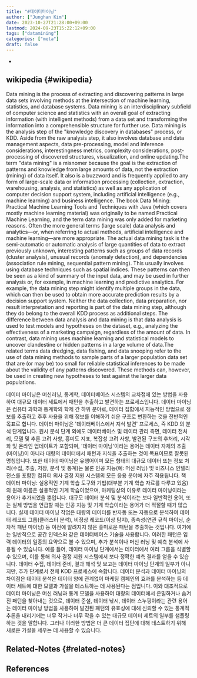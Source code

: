 ```yaml
---
title: "#데이터마이닝"
author: ["Junghan Kim"]
date: 2023-10-27T21:28:00+09:00
lastmod: 2024-09-23T15:22:12+09:00
tags: ["datamining"]
categories: ["meta"]
draft: false
---
```


-


## wikipedia {#wikipedia}



Data mining is the process of extracting and discovering patterns in large data sets involving methods at the intersection of machine learning, statistics, and database systems. Data mining is an interdisciplinary subfield of computer science and statistics with an overall goal of extracting information (with intelligent methods) from a data set and transforming the information into a comprehensible structure for further use. Data mining is the analysis step of the "knowledge discovery in databases" process, or KDD. Aside from the raw analysis step, it also involves database and data management aspects, data pre-processing, model and inference considerations, interestingness metrics, complexity considerations, post-processing of discovered structures, visualization, and online updating.The term "data mining" is a misnomer because the goal is the extraction of patterns and knowledge from large amounts of data, not the extraction (mining) of data itself. It also is a buzzword and is frequently applied to any form of large-scale data or information processing (collection, extraction, warehousing, analysis, and statistics) as well as any application of computer decision support system, including artificial intelligence (e.g., machine learning) and business intelligence. The book Data Mining: Practical Machine Learning Tools and Techniques with Java (which covers mostly machine learning material) was originally to be named Practical Machine Learning, and the term data mining was only added for marketing reasons. Often the more general terms (large scale) data analysis and analytics—or, when referring to actual methods, artificial intelligence and machine learning—are more appropriate. The actual data mining task is the semi-automatic or automatic analysis of large quantities of data to extract previously unknown, interesting patterns such as groups of data records (cluster analysis), unusual records (anomaly detection), and dependencies (association rule mining, sequential pattern mining). This usually involves using database techniques such as spatial indices. These patterns can then be seen as a kind of summary of the input data, and may be used in further analysis or, for example, in machine learning and predictive analytics. For example, the data mining step might identify multiple groups in the data, which can then be used to obtain more accurate prediction results by a decision support system. Neither the data collection, data preparation, nor result interpretation and reporting is part of the data mining step, although they do belong to the overall KDD process as additional steps. The difference between data analysis and data mining is that data analysis is used to test models and hypotheses on the dataset, e.g., analyzing the effectiveness of a marketing campaign, regardless of the amount of data. In contrast, data mining uses machine learning and statistical models to uncover clandestine or hidden patterns in a large volume of data.The related terms data dredging, data fishing, and data snooping refer to the use of data mining methods to sample parts of a larger population data set that are (or may be) too small for reliable statistical inferences to be made about the validity of any patterns discovered. These methods can, however, be used in creating new hypotheses to test against the larger data populations.

데이터 마이닝은 머신러닝, 통계학, 데이터베이스 시스템의 교차점에 있는 방법을 사용하여 대규모 데이터 세트에서 패턴을 추출하고 발견하는 프로세스입니다. 데이터 마이닝은 컴퓨터 과학과 통계학의 학제 간 하위 분야로, 데이터 집합에서 지능적인 방법으로 정보를 추출하고 추후 사용을 위해 정보를 이해하기 쉬운 구조로 변환하는 것을 전반적인 목표로 합니다. 데이터 마이닝은 '데이터베이스에서 지식 발견' 프로세스, 즉 KDD 의 분석 단계입니다. 원시 분석 단계 외에도 데이터베이스 및 데이터 관리 측면, 데이터 전처리, 모델 및 추론 고려 사항, 흥미도 지표, 복잡성 고려 사항, 발견된 구조의 후처리, 시각화 및 온라인 업데이트가 포함되며, '데이터 마이닝'이라는 용어는 데이터 자체의 추출(마이닝)이 아니라 대량의 데이터에서 패턴과 지식을 추출하는 것이 목표이므로 잘못된 명칭입니다. 또한 데이터 마이닝은 유행어이며 모든 형태의 대규모 데이터 또는 정보 처리(수집, 추출, 저장, 분석 및 통계)는 물론 인공 지능(예: 머신 러닝) 및 비즈니스 인텔리전스를 포함한 컴퓨터 의사 결정 지원 시스템의 모든 응용 분야에 자주 적용됩니다. 책 데이터 마이닝: 실용적인 기계 학습 도구와 기법(대부분 기계 학습 자료를 다루고 있음)의 원래 이름은 실용적인 기계 학습이었으며, 마케팅상의 이유로 데이터 마이닝이라는 용어가 추가되었을 뿐입니다. 대규모 데이터 분석 및 분석이라는 보다 일반적인 용어, 또는 실제 방법을 언급할 때는 인공 지능 및 기계 학습이라는 용어가 더 적절할 때가 많습니다. 실제 데이터 마이닝 작업은 대량의 데이터를 반자동 또는 자동으로 분석하여 데이터 레코드 그룹(클러스터 분석), 비정상 레코드(이상 탐지), 종속성(연관 규칙 마이닝, 순차적 패턴 마이닝) 등 이전에 알려지지 않은 흥미로운 패턴을 추출하는 것입니다. 여기에는 일반적으로 공간 인덱스와 같은 데이터베이스 기술을 사용합니다. 이러한 패턴은 입력 데이터의 일종의 요약으로 볼 수 있으며, 추가 분석이나 머신 러닝 및 예측 분석에 사용될 수 있습니다. 예를 들어, 데이터 마이닝 단계에서는 데이터에서 여러 그룹을 식별할 수 있으며, 이를 통해 의사 결정 지원 시스템에서 보다 정확한 예측 결과를 얻을 수 있습니다. 데이터 수집, 데이터 준비, 결과 해석 및 보고는 데이터 마이닝 단계의 일부가 아니지만, 추가 단계로서 전체 KDD 프로세스에 속합니다. 데이터 분석과 데이터 마이닝의 차이점은 데이터 분석은 데이터 양에 관계없이 마케팅 캠페인의 효과를 분석하는 등 데이터 세트에 대한 모델과 가설을 테스트하는 데 사용된다는 점입니다. 이와 대조적으로 데이터 마이닝은 머신 러닝과 통계 모델을 사용하여 대량의 데이터에서 은밀하거나 숨겨진 패턴을 찾아내는 것으로, 데이터 준설, 데이터 낚시, 데이터 스누핑이라는 관련 용어는 데이터 마이닝 방법을 사용하여 발견된 패턴의 유효성에 대해 신뢰할 수 있는 통계적 추론을 내리기에는 너무 작거나 너무 작을 수 있는 대규모 데이터 세트의 일부를 샘플링하는 것을 말합니다. 그러나 이러한 방법은 더 큰 데이터 집단에 대해 테스트하기 위해 새로운 가설을 세우는 데 사용할 수 있습니다.


## Related-Notes {#related-notes}

## References

<style>.csl-entry{text-indent: -1.5em; margin-left: 1.5em;}</style><div class="csl-bib-body">
</div>
